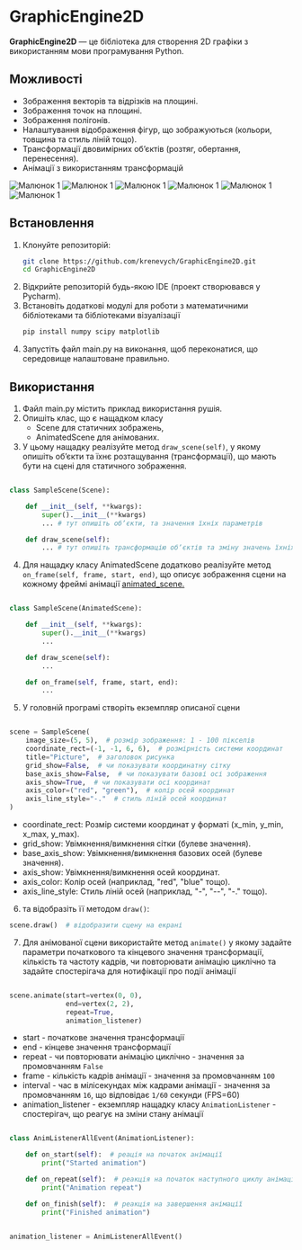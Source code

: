 # GraphicEngine2D

**GraphicEngine2D** — це бібліотека для створення 2D графіки з використанням мови програмування Python.

## Можливості

- Зображення векторів та відрізків на площині.
- Зображення точок на площині.
- Зображення полігонів.
- Налаштування відображення фігур, що зображуються (кольори, товщина та стиль ліній тощо).
- Трансформації двовимірних обʼєктів (розтяг, обертання, перенесення).
- Анімації з використанням трансформацій

![Малюнок 1](images/img1.png)
![Малюнок 1](images/img2.png)
![Малюнок 1](images/img3.png)
![Малюнок 1](images/img6.png)
![Малюнок 1](images/img4.png)
![Малюнок 1](images/img5.png)

## Встановлення

1. Клонуйте репозиторій:
   ```bash
   git clone https://github.com/krenevych/GraphicEngine2D.git
   cd GraphicEngine2D
   ```
2. Відкрийте репозиторій будь-якою IDE (проект створювався у Pycharm).
3. Встановіть додаткові модулі для роботи з математичними бібліотеками та бібліотеками візуалізації
   ```bash
   pip install numpy scipy matplotlib
   ```
4. Запустіть файл main.py на виконання, щоб переконатися, що середовище налаштоване правильно.

## Використання

1. Файл main.py містить приклад використання рушія.
2. Опишіть клас, що є нащадком класу
    - Scene для статичних зображень,
    - AnimatedScene для анімованих.
3. У цьому нащадку реалізуйте метод `draw_scene(self)`, у якому опишіть обʼєкти та їхнє розтащування (трансформації), що
   мають бути на сцені для статичного зображення.

```python

class SampleScene(Scene):

    def __init__(self, **kwargs):
        super().__init__(**kwargs)
        ... # тут опишіть обʼєкти, та значення їхніх параметрів

    def draw_scene(self):
        ... # тут опишіть трансформацію обʼєктів та зміну значень їхніх параметрів

```

4. Для нащадку класу AnimatedScene додатково реалізуйте метод `on_frame(self, frame, start, end)`, що описує зображення
   сцени на кожному фреймі анімації [animated_scene.](src/samples/anim/animated_scene.py)

```python

class SampleScene(AnimatedScene):

    def __init__(self, **kwargs):
        super().__init__(**kwargs)
        ...

    def draw_scene(self):
        ...

    def on_frame(self, frame, start, end):
        ...


```

5. У головній програмі створіть екземпляр описаної сцени

```python

scene = SampleScene(
    image_size=(5, 5),  # розмір зображення: 1 - 100 пікселів
    coordinate_rect=(-1, -1, 6, 6),  # розмірність системи координат
    title="Picture",  # заголовок рисунка
    grid_show=False,  # чи показувати координатну сітку
    base_axis_show=False,  # чи показувати базові осі зображення
    axis_show=True,  # чи показувати осі координат
    axis_color=("red", "green"),  # колір осей координат
    axis_line_style="-."  # стиль ліній осей координат
)

```

- coordinate_rect: Розмір системи координат у форматі (x_min, y_min, x_max, y_max).
- grid_show: Увімкнення/вимкнення сітки (булеве значення).
- base_axis_show: Увімкнення/вимкнення базових осей (булеве значення).
- axis_show: Увімкнення/вимкнення осей координат.
- axis_color: Колір осей (наприклад, "red", "blue" тощо).
- axis_line_style: Стиль ліній осей (наприклад, "-", "--", "-." тощо).


6. та відобразіть її методом `draw()`:

```python
scene.draw()  # відобразити сцену на екрані
```

7. Для анімованої сцени використайте метод `animate()` у якому задайте параметри початкового та кінцевого значення
   трансформації, кількість та частоту кадрів, чи повторювати анімацію циклічно та задайте спостерігача для нотифікації про події анімації

```python

scene.animate(start=vertex(0, 0),
              end=vertex(2, 2),
              repeat=True,
              animation_listener)

```

- start - початкове значення трансформації
- end - кінцеве значення трансформації
- repeat - чи повторювати анімацію циклічно - значення за промовчанням `False`
- frame - кількість кадрів анімації - значення за промовчанням `100`
- interval - час в мілісекундах між кадрами анімації - значення за промовчанням `16`, що відповідає `1/60` секунди (FPS=60)
- animation_listener - екземпляр нащадку класу `AnimationListener` - спостерігач, що реагує на зміни стану анімації

```python

class AnimListenerAllEvent(AnimationListener):

    def on_start(self):  # реація на початок анімації
        print("Started animation")

    def on_repeat(self):  # реакція на початок наступного циклу анімації, при циклічній анімації
        print("Animation repeat")

    def on_finish(self):  # реакція на завершення анімації
        print("Finished animation")


animation_listener = AnimListenerAllEvent()

```